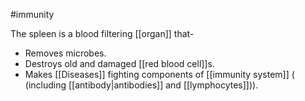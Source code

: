 #immunity 

The spleen is a blood filtering [[organ]] that-
- Removes microbes.
- Destroys old and damaged [[red blood cell]]s.
- Makes [[Diseases]] fighting components of [[immunity system]] ( (including [[antibody|antibodies]] and [[lymphocytes]])).

